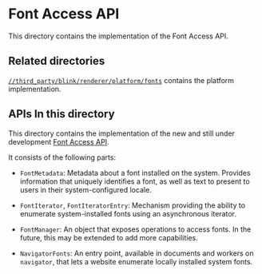 # Font Access API

This directory contains the implementation of the Font Access API.

## Related directories

[`//third_party/blink/renderer/platform/fonts`](../../modules/font_access)
contains the platform implementation.

## APIs In this directory

This directory contains the implementation of the new and still under
development [Font Access API](https://github.com/inexorabletash/font-enumeration/blob/master/README.md).

It consists of the following parts:

 * `FontMetadata`: Metadata about a font installed on the system. Provides
   information that uniquely identifies a font, as well as text to present to
   users in their system-configured locale.

 * `FontIterator`, `FontIteratorEntry`: Mechanism providing the ability to
    enumerate system-installed fonts using an asynchronous iterator.

 * `FontManager`: An object that exposes operations to access fonts. In the
   future, this may be extended to add more capabilities.

 * `NavigatorFonts`: An entry point, available in documents and workers on
   `navigator`, that lets a website enumerate locally installed system fonts.
